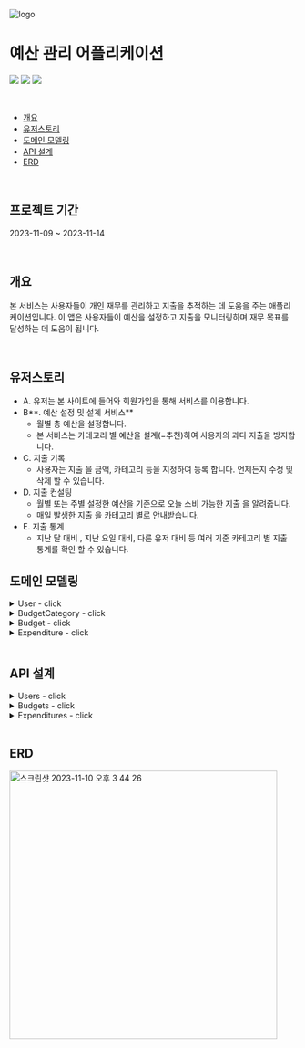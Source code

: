 ![logo](https://github.com/ks12b0000/wanted-pre-onboarding-budget-management/assets/102012155/f0473883-cac0-4362-8273-dc9462a7ba8e) 

# 예산 관리 어플리케이션 
<p>
<img src="https://img.shields.io/github/issues-pr-closed/ks12b0000/wanted-pre-onboarding-budget-management?color=blueviolet"/>
<img src="https://img.shields.io/github/issues/ks12b0000/wanted-pre-onboarding-budget-management?color=inactive"/>
<img src="https://img.shields.io/github/issues-closed/ks12b0000/wanted-pre-onboarding-budget-management"/> 
</p>

<br/>

- [개요](#개요)
- [유저스토리](#유저스토리)
- [도메인 모델링](#도메인-모델링)
- [API 설계](#api-설계)
- [ERD](#erd)
  
<br/>

## 프로젝트 기간 
2023-11-09 ~ 2023-11-14

<br/>

## 개요 
본 서비스는 사용자들이 개인 재무를 관리하고 지출을 추적하는 데 도움을 주는 애플리케이션입니다. 이 앱은 사용자들이 예산을 설정하고 지출을 모니터링하며 재무 목표를 달성하는 데 도움이 됩니다.

<br/>

## 유저스토리
- A. 유저는 본 사이트에 들어와 회원가입을 통해 서비스를 이용합니다.
- B**. 예산 설정 및 설계 서비스**
    - 월별 총 예산을 설정합니다.
    - 본 서비스는 카테고리 별 예산을 설계(=추천)하여 사용자의 과다 지출을 방지합니다.
- C. 지출 기록
    - 사용자는 지출 을 금액, 카테고리 등을 지정하여 등록 합니다. 언제든지 수정 및 삭제 할 수 있습니다.
- D. 지출 컨설팅
    - 월별 또는 주별 설정한 예산을 기준으로 오늘 소비 가능한 지출 을 알려줍니다.
    - 매일 발생한 지출 을 카테고리 별로 안내받습니다.
- E. 지출 통계
    - 지난 달 대비 , 지난 요일 대비, 다른 유저 대비 등 여러 기준 카테고리 별 지출 통계를 확인 할 수 있습니다.

## 도메인 모델링 

<details>
<summary>User - click</summary> 
  
  - id 
  
  - email 
  
  - password 
  
  - refresh_token 
</details>

<details>
<summary>BudgetCategory - click</summary> 
  
  - id
    
  - name
</details>

<details>
<summary>Budget - click</summary>
  
  - id
  
  - userId
  
  - categoryId
  
  - money
  
  - period
</details>

<details>
<summary>Expenditure - click</summary>
  
  - id
  
  - period
  
  - money
  
  - categoryId
  
  - memo
  
  - excludingTotal
  
  - userId
</details>

<br/>

## API 설계 
<details>
<summary>Users - click</summary>
  
  - User 회원가입
      - [POST] /api/users
      - 이메일과 패스워드를 입력하여 회원가입을 한다.
   
  - User 로그인
      - [POST] /api/users/login
      - 이메일과 패스워드를 입력하여 로그인을 한다.
      - 로그인 시 JWT Token이 발급된다.

</details>

<details>
<summary>Budgets - click</summary>

  - Budget 카테고리 목록 조회
      - [GET] /api/budget-categories
      - 등록되어 있는 예산 카테고리 목록을 반환한다.
        
  - Budget 설정
      - [POST] /api/budgets
      - 해당 기간 별 설정한 예산을 설정합니다. 예산은 카테고리를 필수로 지정합니다.
          - ex) 식비 : 40만원, 교통 : 20만원
            
  - Budget 수정
      - [PATCH] /api/budgets
        
  - Budget 설계 추천
      - [GET] /api/budgets/recommend
      - 카테고리 지정 없이 총액 (ex. 100만원) 을 입력하면, 카테고리 별 예산을 자동 생성.
      - 자동 생성된 예산은, 기존 이용중인 유저 들이 설정한 평균 값 입니다.
          - 유저들이 설정한 카테고리 별 예산을 통계하여, 평균적으로 40% 를 식비에, 30%를 주거 에 설정 하였다면 이에 맞게 추천.
          - 10% 이하의 카테고리들은 모두 묶어 기타 로 제공한다.(8% 문화, 7% 레져 라면 15% 기타로 표기)
          - **위 비율에 따라 금액이 입력됩니다.**
              - **ex) 식비 40만원, 주거 30만원, 취미 13만원 등.**
      
      **추가설명**
      
      유저는 예산 설정 페이지 에서 카테고리별로 예산을 설정 합니다. 이를 지정하기 어려운 유저들은 예산 추천 기능을 사용하고 클릭 시, 자동으로 페이지 상 카테고리 별 예산이 입력됩니다. 유저는 입력 된 값들을 필요에 따라 수정(API 가 아닌 화면에서) 한 뒤 이를 저장(=예산설정 API)합니다.

</details>

<details>
<summary>Expenditures - click</summary>

  - Expenditure 생성
      - [POST] /api/expenditures
      - 지출 일시, 지출 금액, 카테고리 와 메모 를 입력하여 생성합니다.
  - Expenditure 수정
      - [PATCH] /api/expenditures/{id}
      - 생성한 유저만 위 권한을 가집니다.
  - Expenditure 목록 조회
      - [GET] /api/expenditures
      - 필수적으로 기간 으로 조회 합니다.
      - 조회된 모든 내용의 지출 합계, 카테고리 별 지출 합계 를 같이 반환합니다.
      - 특정 카테고리만 조회.
      - 최소, 최대 금액으로 조회.
          - ex) 0~10000원 / 20000원 ~ 100000원
  - Expenditure 상세 조회
      - [GET] /api/expenditures/{id}
      - 전체 필드값을 반환한다.
  - Expenditure 삭제
      - [DELETE] /api/expenditures/{id}
  - Expenditure 합계 제외
      - [PATCH] /api/expenditures-except/{id}
      
  - Expenditure 추천
      - [GET] /api/expenditure/recommend
      - 오늘 날짜에 지출 가능한 금액을 총액과 카테고리별 금액으로 제공합니다.
          - ex) 11월 9일 지출 가능 금액 총 30,000원, 식비 15,000 … 으로 페이지에 노출 예정.
      - 고려사항 1. 앞선 일자에서 과다 소비하였다 해서 오늘 예산을 극히 줄이는것이 아니라, 이후 일자에 부담을 분배한다.
          - 앞선 일자에서 사용가능한 금액을 1만원 초과했다 하더라도, 오늘 예산이 1만원 주는것이 아닌 남은 기간 동안 분배해서 부담(10일 남았다면 1천원 씩).
      - 고려사항 2. 기간 전체 예산을 초과 하더라도 0원 또는 음수 의 예산을 추천받지 않아야 한다.
          - 지속적인 소비 습관을 생성하기 위한 서비스이므로 예산을 초과하더라도 적정한 금액을 추천받아야 합니다.
          - 최소 금액을 자유롭게 설정.
      - 유저의 상황에 맞는 문장의 멘트 노출.
          - 잘 아끼고 있을 때, 적당히 사용 중 일 때, 기준을 넘었을때, 예산을 초과하였을 때 등 유저의 상황에 맞는 메세지를 같이 노출합니다.
          - 조건과 기준은 자유롭게 설정.
          - ex) “절약을 잘 실천하고 계세요! 오늘도 절약 도전!” 등
      - 15333원 과 같은 값이라면 백원 단위 반올림 등으로 사용자 친화적이게 변환.
      - 매일 08:00 시 알림 발송
  - Expenditure 안내
      - [GET] /api/expenditure/guide
      - 오늘 지출한 내용을 총액과 카테고리별 금액을 알려줍니다.
      - 월별설정한 예산 기준 카테고리 별 통계 제공
          - 일자기준 오늘 적정 금액 : 오늘 기준 사용했으면 적절했을 금액
          - 일자기준 오늘 지출 금액 : 오늘 기준 사용한 금액
          - 위험도 : 카테고리 별 적정 금액, 지출금액의 차이를 위험도로 나타내며 %(퍼센테이지) 입니다.
              - ex) 오늘 사용하면 적당한 금액 10,000원/ 사용한 금액 20,000원 이면 200%
      - 매일 20:00 시 알림 발송
  - Expenditure 통계
      - [GET] /api/expenditure/statistics
      - 지난 달 대비 총액, 카테고리 별 소비율 반환.
          - 오늘이 10일차 라면, 지난달 10일차 까지의 데이터를 대상으로 비교
          - ex) 식비 지난달 대비 150%
      - 지난 요일 대비 소비율
          - 오늘이 월요일 이라면 지난 월요일 에 소비한 모든 기록 대비 소비율
          - ex) 월요일 평소 대비 80%
      - 다른 유저 대비 소비율
          - 오늘 기준 다른 유저 가 예산 대비 사용한 평균 비율 대비 나의 소비율
          - 오늘기준 다른 유저가 소비한 지출이 평균 50%(ex. 예산 100만원 중 50만원 소비중) 이고 나는 60% 이면 120%.
          - ex) 다른 사용자 대비 120%
            
</details>
<br/>

## ERD
<img width="470" alt="스크린샷 2023-11-10 오후 3 44 26" src="https://github.com/ks12b0000/wanted-pre-onboarding-budget-management/assets/102012155/ca9b4aa3-771d-466c-8924-7823cd9e1a04">

